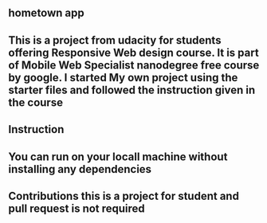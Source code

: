 ## hometown app
## This is a project from udacity for students offering Responsive Web design course. It is part of Mobile Web Specialist nanodegree free course by google. I started My own project using the starter files and followed the instruction given in the course

## Instruction
## You can run on your locall machine without installing any dependencies

## Contributions this is a project for student and pull request is not required

